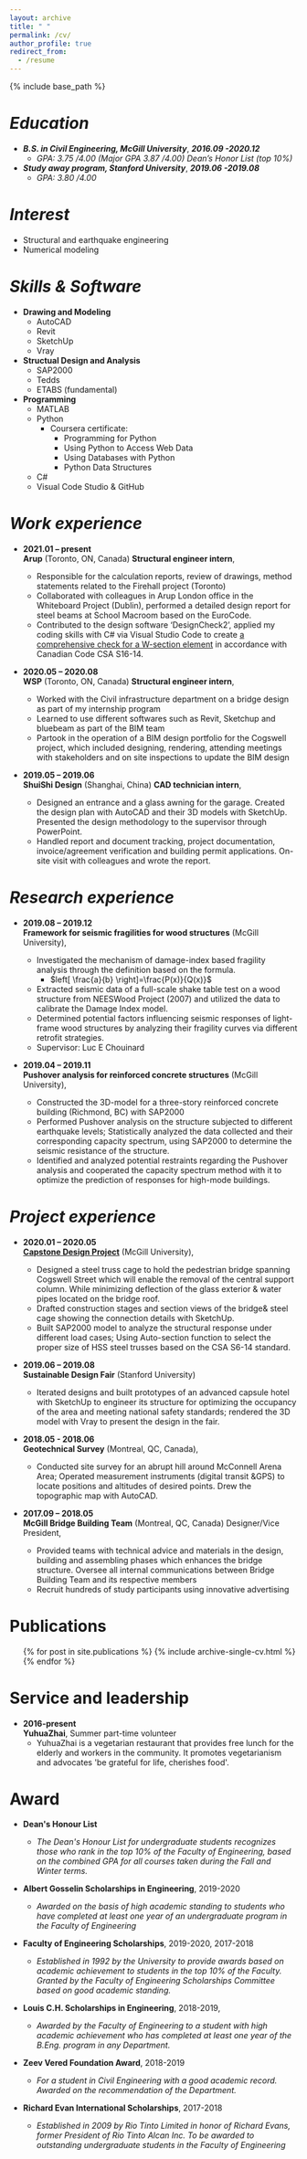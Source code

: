 ```yaml
---
layout: archive
title: " "
permalink: /cv/
author_profile: true
redirect_from:
  - /resume
---
```

 
{% include base_path %}


_Education_
======
* **_B.S. in Civil Engineering, McGill University_**, **_2016.09 -2020.12_**     
  * _GPA: 3.75 /4.00 (Major GPA 3.87 /4.00)_   _Dean’s Honor List (top 10%)_
* **_Study away program, Stanford University_**, **_2019.06 -2019.08_** 
  * _GPA: 3.80 /4.00_

_Interest_
======
* Structural and earthquake engineering
* Numerical modeling

_Skills & Software_
======

* **Drawing and Modeling**
  * AutoCAD
  * Revit
  * SketchUp
  * Vray
* **Structual Design and Analysis**
  * SAP2000
  * Tedds
  * ETABS (fundamental)
* **Programming**
  * MATLAB
  * Python
    * Coursera certificate: 
       * Programming for Python 
       * Using Python to Access Web Data
       * Using Databases with Python
       * Python Data Structures
  * C#
  * Visual Code Studio & GitHub

_Work experience_
======
* **2021.01 – present**  
   **Arup** (Toronto, ON, Canada) **Structural engineer intern**, 
   * Responsible for the calculation reports, review of drawings, method statements related to the Firehall project (Toronto)
   * Collaborated with colleagues in Arup London office in the Whiteboard Project (Dublin), performed a detailed design report for steel beams at School Macroom based on the EuroCode.
   * Contributed to the design software ‘DesignCheck2’, applied my coding skills with C# via Visual Studio Code to create [a comprehensive check for a W-section element](https://lorenyan98.github.io/LY.github.io/portfolio/2021-03-08-designcheck/) in accordance with Canadian Code CSA S16-14. 


* **2020.05 – 2020.08**  
   **WSP** (Toronto, ON, Canada) **Structural engineer intern**, 
   * Worked with the Civil infrastructure department on a bridge design as part of my internship program
   * Learned to use different softwares such as Revit, Sketchup and bluebeam as part of the BIM team
   * Partook in the operation of a BIM design portfolio for the Cogswell project, which included designing, rendering, attending meetings with stakeholders and on site inspections to update the BIM design


* **2019.05 – 2019.06**  
   **ShuiShi Design** (Shanghai, China) **CAD technician intern**,
  * Designed an entrance and a glass awning for the garage. Created the design plan with AutoCAD and their 3D models with SketchUp. Presented the design methodology to the supervisor through PowerPoint.
  * Handled report and document tracking, project documentation, invoice/agreement verification and building permit applications. On-site visit with colleagues and wrote the report.
 

_Research experience_
====== 
* **2019.08 – 2019.12**  
  **Framework for seismic fragilities for wood structures** (McGill University), 
    * Investigated the mechanism of damage-index based fragility analysis through the definition based on the formula.
       * $left[ \frac{a}{b} \right]=\frac{P(x)}{Q(x)}$
    * Extracted seismic data of a full-scale shake table test on a wood structure from NEESWood Project (2007) and utilized the data to calibrate the Damage Index model.
    * Determined potential factors influencing seismic responses of light-frame wood structures by analyzing their fragility curves via different retrofit strategies.
    * Supervisor: Luc E Chouinard


* **2019.04 – 2019.11**  
  **Pushover analysis for reinforced concrete structures** (McGill University), 
    * Constructed the 3D-model for a three-story reinforced concrete building (Richmond, BC) with SAP2000
    * Performed Pushover analysis on the structure subjected to different earthquake levels; Statistically analyzed the data collected and their corresponding capacity spectrum, using SAP2000 to determine the seismic resistance of the structure.
    * Identified and analyzed potential restraints regarding the Pushover analysis and cooperated the capacity spectrum method with it to optimize the prediction of responses for high-mode buildings.


_Project experience_
====== 
* **2020.01 – 2020.05**   
    [**Capstone Design Project**](https://lorenyan98.github.io/LY.github.io/portfolio/2020-05-01-designproject/) (McGill University), 
    * Designed a steel truss cage to hold the pedestrian bridge spanning Cogswell Street which will enable the removal of the central support column. While minimizing deflection of the glass exterior & water pipes located on the bridge roof.
    * Drafted construction stages and section views of the bridge& steel cage showing the connection details with SketchUp.
    * Built SAP2000 model to analyze the structural response under different load cases; Using Auto-section function to select the proper size of HSS steel trusses based on the CSA S6-14 standard.

* **2019.06 – 2019.08**     
   **Sustainable Design Fair** (Stanford University)
   * Iterated designs and built prototypes of an advanced capsule hotel with SketchUp to engineer its structure for optimizing the occupancy of the area and meeting national safety standards; rendered the 3D model with Vray to present the design in the fair.

* **2018.05 - 2018.06**   
    **Geotechnical Survey** (Montreal, QC, Canada), 
    * Conducted site survey for an abrupt hill around McConnell Arena Area; Operated measurement instruments (digital transit &GPS) to locate positions and altitudes of desired points. Drew the topographic map with AutoCAD.

* **2017.09 – 2018.05**   
    **McGill Bridge Building Team** (Montreal, QC, Canada) Designer/Vice President,
    *  Provided teams with technical advice and materials in the design, building and assembling phases which enhances the bridge structure. Oversee all internal communications between Bridge Building Team and its respective members
    *  Recruit hundreds of study participants using innovative advertising
 

Publications
======
  <ul>{% for post in site.publications %}
    {% include archive-single-cv.html %}
  {% endfor %}</ul>
  
Service and leadership
======
*  **2016-present**  
    **YuhuaZhai**, Summer part-time volunteer 
   * YuhuaZhai is a vegetarian restaurant that provides free lunch for the elderly and workers in the community. It promotes vegetarianism and advocates 'be grateful for life, cherishes food'.


Award
======
* **Dean's Honour List**
   * _The Dean's Honour List for undergraduate students recognizes those who rank in the top 10% of the Faculty of Engineering, based on the combined GPA for all courses taken during the Fall and Winter terms._

* **Albert Gosselin Scholarships in Engineering**, 2019-2020
   *  _Awarded on the basis of high academic standing to students who have completed at least one year of an undergraduate program in the Faculty of Engineering_

* **Faculty of Engineering Scholarships**, 2019-2020, 2017-2018
   *  _Established in 1992 by the University to provide awards based on academic achievement to students in the top 10% of the Faculty. Granted by the Faculty of Engineering Scholarships Committee based on good academic standing._

* **Louis C.H. Scholarships in Engineering**, 2018-2019,
   * _Awarded by the Faculty of Engineering to a student with high academic achievement who has completed at least one year of the B.Eng. program in any Department._

* **Zeev Vered Foundation Award**, 2018-2019
   * _For a student in Civil Engineering with a good academic record. Awarded on the recommendation of the Department._

* **Richard Evan International Scholarships**, 2017-2018
   *  _Established in 2009 by Rio Tinto Limited in honor of Richard Evans, former President of Rio Tinto Alcan Inc. To be awarded to outstanding undergraduate students in the Faculty of Engineering_




